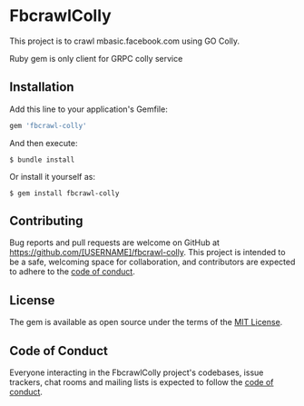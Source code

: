# FbcrawlColly

This project is to crawl mbasic.facebook.com using GO Colly. 

Ruby gem is only client for GRPC colly service

## Installation

Add this line to your application's Gemfile:

```ruby
gem 'fbcrawl-colly'
```

And then execute:

    $ bundle install

Or install it yourself as:

    $ gem install fbcrawl-colly

<!---
## Usage

TODO: Write usage instructions here

## Development


After checking out the repo, run `bin/setup` to install dependencies. Then, run `rake test` to run the tests. You can also run `bin/console` for an interactive prompt that will allow you to experiment.

To install this gem onto your local machine, run `bundle exec rake install`. To release a new version, update the version number in `version.rb`, and then run `bundle exec rake release`, which will create a git tag for the version, push git commits and tags, and push the `.gem` file to [rubygems.org](https://rubygems.org).
-->

## Contributing

Bug reports and pull requests are welcome on GitHub at https://github.com/[USERNAME]/fbcrawl-colly. This project is intended to be a safe, welcoming space for collaboration, and contributors are expected to adhere to the [code of conduct](https://github.com/[USERNAME]/fbcrawl-colly/blob/master/CODE_OF_CONDUCT.md).


## License

The gem is available as open source under the terms of the [MIT License](https://opensource.org/licenses/MIT).

## Code of Conduct

Everyone interacting in the FbcrawlColly project's codebases, issue trackers, chat rooms and mailing lists is expected to follow the [code of conduct](https://github.com/[USERNAME]/fbcrawl-colly/blob/master/CODE_OF_CONDUCT.md).
